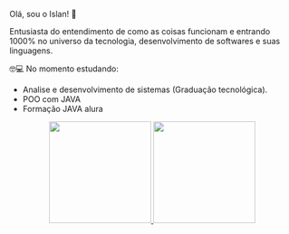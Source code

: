 Olá, sou o Islan! 👋

Entusiasta do entendimento de como as coisas funcionam e entrando 1000% no universo da tecnologia, desenvolvimento de softwares e suas linguagens.

🤓💻 No momento estudando:

 - Analise e desenvolvimento de sistemas (Graduação tecnológica).
 - POO com JAVA
 - Formação JAVA alura


 <div>
<div align="center">
  <a href="https://github.com/islanf">
  <img height="180em" src="https://github-readme-stats.vercel.app/api?username=islanf&show_icons=true&theme=dark&include_all_commits=true&count_private=true"/>
  <img height="180em" src="https://github-readme-stats.vercel.app/api/top-langs/?username=islanf&layout=compact&langs_count=7&theme=dracula"/>
 
